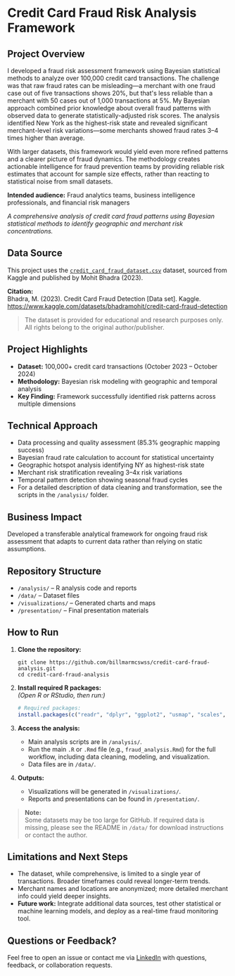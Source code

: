 # Credit Card Fraud Risk Analysis Framework

## Project Overview
I developed a fraud risk assessment framework using Bayesian statistical methods to analyze over 100,000 credit card transactions. The 
challenge was that raw fraud rates can be misleading—a merchant with one fraud case out of five transactions shows 20%, but that's 
less reliable than a merchant with 50 cases out of 1,000 transactions at 5%. My Bayesian approach combined prior knowledge about 
overall fraud patterns with observed data to generate statistically-adjusted risk scores. The analysis identified New York as the 
highest-risk state and revealed significant merchant-level risk variations—some merchants showed fraud rates 3–4 times higher than 
average.

With larger datasets, this framework would yield even more refined patterns and a clearer picture of fraud dynamics. 
The methodology creates actionable intelligence for fraud prevention teams by providing reliable risk estimates that 
account for sample size effects, rather than reacting to statistical noise from small datasets.

**Intended audience:** Fraud analytics teams, business intelligence professionals, and financial risk managers

*A comprehensive analysis of credit card fraud patterns using Bayesian statistical methods to identify geographic and merchant risk concentrations.*

## Data Source
This project uses the [`credit_card_fraud_dataset.csv`](https://www.kaggle.com/datasets/bhadramohit/credit-card-fraud-detection) dataset, sourced from Kaggle and published by Mohit Bhadra (2023).

**Citation:**  
Bhadra, M. (2023). Credit Card Fraud Detection [Data set]. Kaggle. https://www.kaggle.com/datasets/bhadramohit/credit-card-fraud-detection

> The dataset is provided for educational and research purposes only. All rights belong to the original author/publisher.

## Project Highlights
- **Dataset:** 100,000+ credit card transactions (October 2023 – October 2024)
- **Methodology:** Bayesian risk modeling with geographic and temporal analysis
- **Key Finding:** Framework successfully identified risk patterns across multiple dimensions

## Technical Approach
- Data processing and quality assessment (85.3% geographic mapping success)
- Bayesian fraud rate calculation to account for statistical uncertainty
- Geographic hotspot analysis identifying NY as highest-risk state
- Merchant risk stratification revealing 3–4x risk variations
- Temporal pattern detection showing seasonal fraud cycles
- For a detailed description of data cleaning and transformation, see the scripts in the `/analysis/` folder.

## Business Impact
Developed a transferable analytical framework for ongoing fraud risk assessment that adapts to current data rather than relying on static assumptions.

## Repository Structure
- `/analysis/` – R analysis code and reports
- `/data/` – Dataset files
- `/visualizations/` – Generated charts and maps
- `/presentation/` – Final presentation materials

## How to Run

1. **Clone the repository:**
    ```
    git clone https://github.com/billmarmcswss/credit-card-fraud-analysis.git
    cd credit-card-fraud-analysis
    ```

2. **Install required R packages:**  
   *(Open R or RStudio, then run:)*  
    ```r
    # Required packages:
    install.packages(c("readr", "dplyr", "ggplot2", "usmap", "scales", "tibble", "stringr", "purrr", "gridExtra", "zoo", "lubridate", "tidyr"))
    ```

3. **Access the analysis:**  
    - Main analysis scripts are in `/analysis/`.
    - Run the main `.R` or `.Rmd` file (e.g., `fraud_analysis.Rmd`) for the full workflow, including data cleaning, modeling, and visualization.
    - Data files are in `/data/`.

4. **Outputs:**  
    - Visualizations will be generated in `/visualizations/`.
    - Reports and presentations can be found in `/presentation/`.

> **Note:**  
> Some datasets may be too large for GitHub. If required data is missing, please see the README in `/data/` for download instructions or contact the author.

## Limitations and Next Steps

- The dataset, while comprehensive, is limited to a single year of transactions. Broader timeframes could reveal longer-term trends.
- Merchant names and locations are anonymized; more detailed merchant info could yield deeper insights.
- **Future work:** Integrate additional data sources, test other statistical or machine learning models, and deploy as a real-time fraud monitoring tool.

## Questions or Feedback?
Feel free to open an issue or contact me via [LinkedIn](https://www.linkedin.com/in/william-matthews-65a071232/) with questions, feedback, or collaboration requests.





